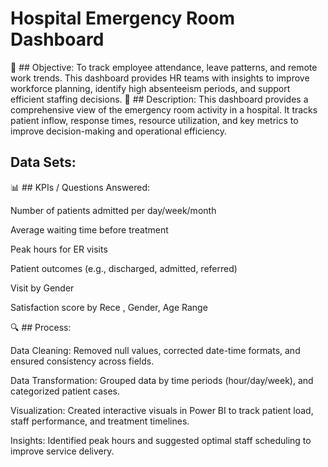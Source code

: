 # Hospital Emergency Room Dashboard
🎯 ## Objective:
To track employee attendance, leave patterns, and remote work trends. This dashboard provides HR teams with insights to improve workforce planning, identify high absenteeism periods, and support efficient staffing decisions.
📄 ## Description:
This dashboard provides a comprehensive view of the emergency room activity in a hospital. It tracks patient inflow, response times, resource utilization, and key metrics to improve decision-making and operational efficiency.

## Data Sets:


📊 ## KPIs / Questions Answered:

Number of patients admitted per day/week/month

Average waiting time before treatment

Peak hours for ER visits

Patient outcomes (e.g., discharged, admitted, referred)

Visit by Gender

Satisfaction score by Rece , Gender, Age Range

🔍 ## Process:

Data Cleaning: Removed null values, corrected date-time formats, and ensured consistency across fields.

Data Transformation: Grouped data by time periods (hour/day/week), and categorized patient cases.

Visualization: Created interactive visuals in Power BI to track patient load, staff performance, and treatment timelines.

Insights: Identified peak hours and suggested optimal staff scheduling to improve service delivery.
